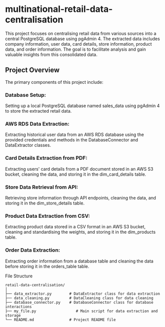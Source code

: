 # multinational-retail-data-centralisation

This project focuses on centralising retail data from various sources into a central PostgreSQL database using pgAdmin 4. The extracted data includes company information, user data, card details, store information, product data, and order information. The goal is to facilitate analysis and gain valuable insights from this consolidated data.

## Project Overview
The primary components of this project include:

### Database Setup:
Setting up a local PostgreSQL database named sales_data using pgAdmin 4 to store the extracted retail data.

### AWS RDS Data Extraction: 
Extracting historical user data from an AWS RDS database using the provided credentials and methods in the DatabaseConnector and DataExtractor classes.

### Card Details Extraction from PDF: 
Extracting users' card details from a PDF document stored in an AWS S3 bucket, cleaning the data, and storing it in the dim_card_details table.

### Store Data Retrieval from API: 
Retrieving store information through API endpoints, cleaning the data, and storing it in the dim_store_details table.

### Product Data Extraction from CSV: 
Extracting product data stored in a CSV format in an AWS S3 bucket, cleaning and standardising the weights, and storing it in the dim_products table.

### Order Data Extraction: 
Extracting order information from a database table and cleaning the data before storing it in the orders_table table.


File Structure
```
retail-data-centralisation/
│
├── data_extractor.py        # DataExtractor class for data extraction
├── data_cleaning.py         # DataCleaning class for data cleaning
├── database_connector.py    # DatabaseConnector class for database interactions
├── my_file.py                  # Main script for data extraction and storage
└── README.md                # Project README file
```
